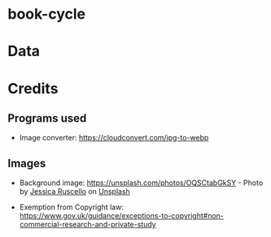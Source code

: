 # book-cycle

# Data



# Credits

## Programs used

* Image converter: https://cloudconvert.com/jpg-to-webp

## Images

* Background image: https://unsplash.com/photos/OQSCtabGkSY - Photo by [Jessica Ruscello]("https://unsplash.com/@jruscello?utm_source=unsplash&utm_medium=referral&utm_content=creditCopyText") on [Unsplash]("https://unsplash.com/photos/OQSCtabGkSY?utm_source=unsplash&utm_medium=referral&utm_content=creditCopyText")

* Exemption from Copyright law: https://www.gov.uk/guidance/exceptions-to-copyright#non-commercial-research-and-private-study
  